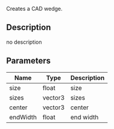 Creates a CAD wedge.



## Description
no description
## Parameters

<table>
<thead>
	<tr>
		<th>Name</th>
		<th>Type</th>
		<th>Description</th>
	</tr>
</thead>
<tr>
	<td>size</td>
	<td><div class='bg-yellow-800 px-2 py-px text-white rounded-sm'>float</div></td>
	<td>size</td>
</tr>
<tr>
	<td>sizes</td>
	<td><div class='bg-blue-800 px-2 py-px text-white rounded-sm'>vector3</div></td>
	<td>sizes</td>
</tr>
<tr>
	<td>center</td>
	<td><div class='bg-blue-800 px-2 py-px text-white rounded-sm'>vector3</div></td>
	<td>center</td>
</tr>
<tr>
	<td>endWidth</td>
	<td><div class='bg-yellow-800 px-2 py-px text-white rounded-sm'>float</div></td>
	<td>end width</td>
</tr>
</table>